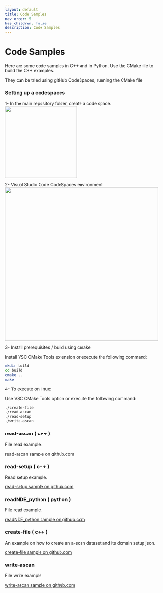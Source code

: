 ```yaml
---
layout: default
title: Code Samples
nav_order: 5
has_children: false
description: Code Samples
---
```


# Code Samples

Here are some code samples in C++ and in Python.
Use the CMake file to build the C++ examples. 

They can be tried using gitHub CodeSpaces, running the CMake file. 

### **Setting up a codespaces**

1- In the main repository folder, create a code space.            <img title="" src="/NDE_Open_File_Format/assets/images/code-samples/2023-08-08-10-59-12-image.png" alt="" width="235" data-align="left">

2- Visual Studio Code CodeSpaces environment                    <img title="" src="/NDE_Open_File_Format/assets/images/code-samples/2023-08-08-21-24-55-image.png" alt="" data-align="left" width="501">

3- Install prerequisites / build using cmake 
 
 Install VSC CMake Tools extension or execute the following command: 

```bash
mkdir build
cd build 
cmake ..
make 
```
4- To execute on linux: 

Use VSC CMake Tools option or execute the following command: 
```bash 
./create-file
./read-ascan
./read-setup
./write-ascan
```

### **read-ascan ( c++ )**

File read example.

[read-ascan sample on github.com](https://github.com/Evident-Industrial/NDE_Open_File_Format/tree/master/examples/read-ascan)

### **read-setup ( c++ )**

Read setup example.

[read-setup sample on github.com](https://github.com/Evident-Industrial/NDE_Open_File_Format/tree/master/examples/read-setup)

### **readNDE_python ( python )**

File read example.

[readNDE_python sample on github.com](https://github.com/Evident-Industrial/NDE_Open_File_Format/tree/master/examples/readNDE_python)

### **create-file ( c++ )**

An example on how to create an a-scan dataset and its domain setup json.

[create-file sample on github.com](https://github.com/Evident-Industrial/NDE_Open_File_Format/tree/master/examples/create-file)

### **write-ascan**

File write example

[write-ascan sample on github.com](https://github.com/Evident-Industrial/NDE_Open_File_Format/tree/master/examples/write-ascan)